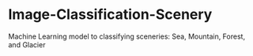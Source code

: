 # Image-Classification-Scenery
Machine Learning model to classifying sceneries: Sea, Mountain, Forest, and Glacier
